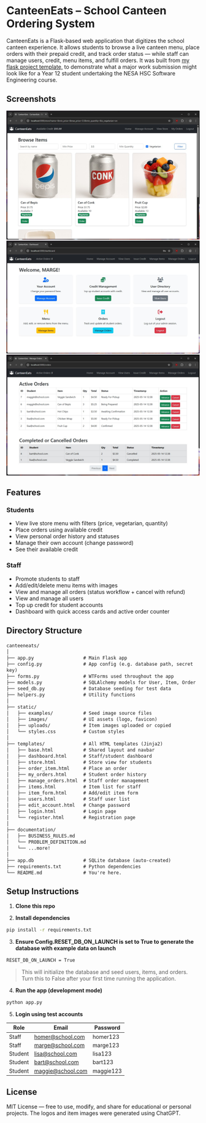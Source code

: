 # CanteenEats – School Canteen Ordering System

CanteenEats is a Flask-based web application that digitizes the school canteen experience. It allows students to browse a live canteen menu, place orders with their prepaid credit, and track order status — while staff can manage users, credit, menu items, and fulfill orders. It was built from [my flask project template,](https://github.com/miketeachestech/hsc-software-engineering-flask-project-template) to demonstrate what a major work submission might look like for a Year 12 student undertaking the NESA HSC Software Engineering course.

## Screenshots
![Screenshot of student store view](./screenshots/student-store-view.jpg)
![Screnshot of staff dashboard view](./screenshots/staff-dashboard-view.jpg)
![Screenshot of staff order management view](./screenshots/staff-order-mgmt-view.jpg)

## Features

### Students
- View live store menu with filters (price, vegetarian, quantity)
- Place orders using available credit
- View personal order history and statuses
- Manage their own account (change password)
- See their available credit

### Staff
- Promote students to staff
- Add/edit/delete menu items with images
- View and manage all orders (status workflow + cancel with refund)
- View and manage all users
- Top up credit for student accounts
- Dashboard with quick access cards and active order counter

## Directory Structure

```
canteeneats/
│
├── app.py                  # Main Flask app
├── config.py               # App config (e.g. database path, secret key)
├── forms.py                # WTForms used throughout the app
├── models.py               # SQLAlchemy models for User, Item, Order
├── seed_db.py              # Database seeding for test data
├── helpers.py              # Utility functions
│
├── static/
│   ├── examples/           # Seed image source files
│   ├── images/             # UI assets (logo, favicon)
│   ├── uploads/            # Item images uploaded or copied
│   └── styles.css          # Custom styles
│
├── templates/              # All HTML templates (Jinja2)
│   ├── base.html           # Shared layout and navbar
│   ├── dashboard.html      # Staff/student dashboard
│   ├── store.html          # Store view for students
│   ├── order_item.html     # Place an order
│   ├── my_orders.html      # Student order history
│   ├── manage_orders.html  # Staff order management
│   ├── items.html          # Item list for staff
│   ├── item_form.html      # Add/edit item form
│   ├── users.html          # Staff user list
│   ├── edit_account.html   # Change password
│   ├── login.html          # Login page
│   └── register.html       # Registration page
│
├── documentation/
│   ├── BUSINESS_RULES.md
│   └── PROBLEM_DEFINITION.md
│   └── ...more!
│
├── app.db                  # SQLite database (auto-created)
├── requirements.txt        # Python dependencies
└── README.md               # You're here.
```

## Setup Instructions

1. **Clone this repo**

2. **Install dependencies**

```bash
pip install -r requirements.txt
```

3. **Ensure Config.RESET_DB_ON_LAUNCH is set to True to generate the database with example data on launch**

```bash
RESET_DB_ON_LAUNCH = True
```
> This will initialize the database and seed users, items, and orders. Turn this to False after your first time running the application. 

4. **Run the app (development mode)**

```bash
python app.py
```

5. **Login using test accounts**

| Role   | Email                      | Password   |
|--------|----------------------------|------------|
| Staff  | homer@school.com           | homer123   |
| Staff  | marge@school.com           | marge123   |
| Student| lisa@school.com            | lisa123    |
| Student| bart@school.com            | bart123    |
| Student| maggie@school.com          | maggie123  |

## License

MIT License — free to use, modify, and share for educational or personal projects. 
The logos and item images were generated using ChatGPT.
